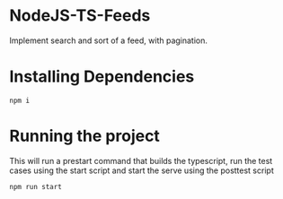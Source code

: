 # NodeJS-TS-Feeds
Implement search and sort of a feed, with pagination.

# Installing Dependencies
```
npm i
```


# Running the project

This will run a prestart command that builds the typescript, run the test cases using the start script and start the serve using the posttest script

```
npm run start
```


